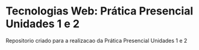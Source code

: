# Tecnologias Web: Prática Presencial Unidades 1 e 2

Repositorio criado para a realizacao da Prática Presencial Unidades 1 e 2

